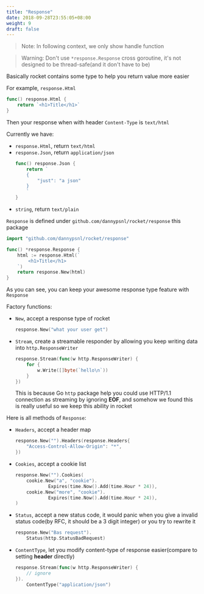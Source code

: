 ```yaml
---
title: "Response"
date: 2018-09-28T23:55:05+08:00
weight: 9
draft: false
---
```


> Note: In following context, we only show handle function

> Warning: Don't use `*response.Response` cross goroutine, it's not designed to be thread-safe(and it don't have to be)

Basically rocket contains some type to help you return value more easier

For example, `response.Html`
```go
func() response.Html {
    return `<h1>Title</h1>`
}
```

Then your response when with header `Content-Type` is `text/html`

Currently we have:

- `response.Html`, return `text/html`
- `response.Json`, return `application/json`
    ```go
    func() response.Json {
        return `
        {
            "just": "a json"
        }
        `
    }
    ```
- `string`, return `text/plain`

`Response` is defined under `github.com/dannypsnl/rocket/response` this package

```go
import "github.com/dannypsnl/rocket/response"

func() *response.Response {
    html := response.Html(`
        <h1>Title</h1>
    `)
    return response.New(html)
}
```

As you can see, you can keep your awesome response type feature with `Response`

Factory functions:

- `New`, accept a response type of rocket

    ```go
    response.New("what your user get")
    ```
- `Stream`, create a streamable responder by allowing you keep writing data into `http.ResponseWriter`

    ```go
    response.Stream(func(w http.ResponseWriter) {
        for {
            w.Write([]byte(`hello\n`))
        }
    })
    ```
    This is because Go `http` package help you could use HTTP/1.1 connection as streaming by ignoring __EOF__,
    and somehow we found this is really useful so we keep this ability in rocket

Here is all methods of `Response`:

- `Headers`, accept a header map

    ```go
    response.New("").Headers(response.Headers{
        "Access-Control-Allow-Origin": "*",
    })
    ```
- `Cookies`, accept a cookie list

    ```go
    response.New("").Cookies(
        cookie.New("a", "cookie").
                Expires(time.Now().Add(time.Hour * 24)),
        cookie.New("more", "cookie").
                Expires(time.Now().Add(time.Hour * 24)),
    )
    ```
- `Status`, accept a new status code, it would panic when you give a invalid status code(by RFC, it should be a 3 digit integer) or you try to rewrite it

    ```go
    response.New("Bas request").
        Status(http.StatusBadRequest)
    ```
- `ContentType`, let you modify content-type of response easier(compare to setting __header__ directly)

    ```go
    response.Stream(func(w http.ResponseWriter) {
        // ignore
    }).
        ContentType("application/json")
    ```

